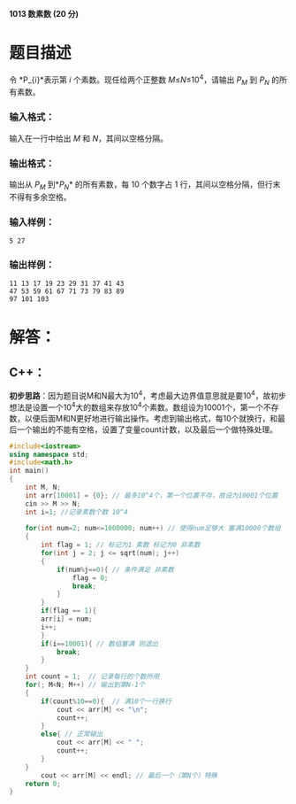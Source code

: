 **1013 数素数 (20 分)**

# 题目描述

令 *P_{i}*表示第 *i* 个素数。现任给两个正整数 *M*≤*N*≤$10^{4}$，请输出 $P_{M}$ 到 $P_{N}$ 的所有素数。

### 输入格式：

输入在一行中给出 *M* 和 *N*，其间以空格分隔。

### 输出格式：

输出从 *$P_{M}$* 到*$P_{N}$* 的所有素数，每 10 个数字占 1 行，其间以空格分隔，但行末不得有多余空格。

### 输入样例：

```in
5 27
```

### 输出样例：

```out
11 13 17 19 23 29 31 37 41 43
47 53 59 61 67 71 73 79 83 89
97 101 103
```



# 解答：

## C++：

**初步思路**：因为题目说M和N最大为$10^{4}$，考虑最大边界值意思就是要$10^{4}$，故初步想法是设置一个$10^{4}$大的数组来存放$10^{4}$个素数。数组设为10001个，第一个不存数，以便后面M和N更好地进行输出操作。考虑到输出格式，每10个就换行，和最后一个输出的不能有空格，设置了变量count计数，以及最后一个做特殊处理。

```c++
#include<iostream>
using namespace std;
#include<math.h>
int main()
{
    int M, N;
    int arr[10001] = {0}; // 最多10^4个，第一个位置不存，故设为10001个位置
    cin >> M >> N;
    int i=1; //记录素数个数 10^4 
		  
	for(int num=2; num<=1000000; num++) // 使得num足够大 塞满10000个数组
    {
	    int flag = 1; // 标记为1 素数 标记为0 非素数
    	for(int j = 2; j <= sqrt(num); j++)
		{
			if(num%j==0){ // 条件满足 非素数
				flag = 0; 
				break;
			} 
		} 
		if(flag == 1){
		arr[i] = num;
		i++;
		}
		if(i==10001){ // 数组塞满 则退出
			break;
		} 
    }
    int count = 1;  // 记录每行的个数所用
    for(; M<N; M++) // 输出到第N-1个
	{
		if(count%10==0){  // 满10个一行换行
			cout << arr[M] << "\n"; 
			count++;
		}
		else{ // 正常输出
			cout << arr[M] << " ";
			count++;
		}
	} 
		cout << arr[M] << endl; // 最后一个（第N个）特殊
    return 0;
}
```

